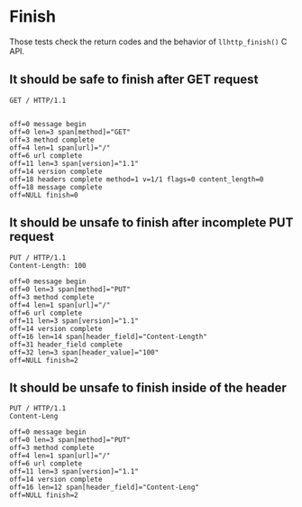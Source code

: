 Finish
======

Those tests check the return codes and the behavior of `llhttp_finish()` C API.

## It should be safe to finish after GET request

<!-- meta={"type": "request-finish"} -->
```http
GET / HTTP/1.1


```

```log
off=0 message begin
off=0 len=3 span[method]="GET"
off=3 method complete
off=4 len=1 span[url]="/"
off=6 url complete
off=11 len=3 span[version]="1.1"
off=14 version complete
off=18 headers complete method=1 v=1/1 flags=0 content_length=0
off=18 message complete
off=NULL finish=0
```

## It should be unsafe to finish after incomplete PUT request

<!-- meta={"type": "request-finish"} -->
```http
PUT / HTTP/1.1
Content-Length: 100

```

```log
off=0 message begin
off=0 len=3 span[method]="PUT"
off=3 method complete
off=4 len=1 span[url]="/"
off=6 url complete
off=11 len=3 span[version]="1.1"
off=14 version complete
off=16 len=14 span[header_field]="Content-Length"
off=31 header_field complete
off=32 len=3 span[header_value]="100"
off=NULL finish=2
```

## It should be unsafe to finish inside of the header

<!-- meta={"type": "request-finish"} -->
```http
PUT / HTTP/1.1
Content-Leng
```

```log
off=0 message begin
off=0 len=3 span[method]="PUT"
off=3 method complete
off=4 len=1 span[url]="/"
off=6 url complete
off=11 len=3 span[version]="1.1"
off=14 version complete
off=16 len=12 span[header_field]="Content-Leng"
off=NULL finish=2
```
